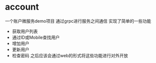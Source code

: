 # account
一个账户微服务demo项目 通过grpc进行服务之间通信 实现了简单的一些功能
- 获取用户列表
- 通过ID或Mobile查找用户
- 增加用户
- 更新用户
- 检查密码
之后应该会通过web的形式将这些功能进行对外开放

